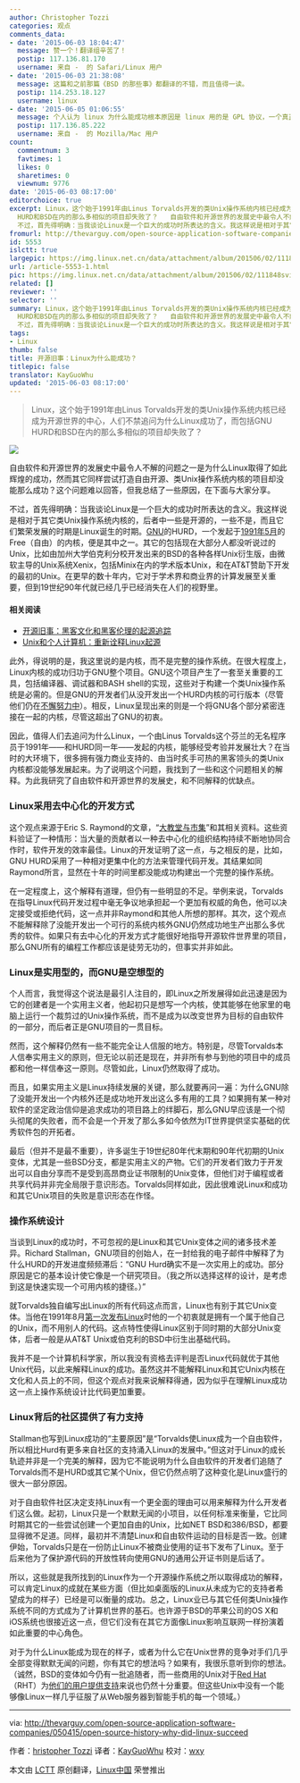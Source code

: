 ```yaml
---
author: Christopher Tozzi
categories: 观点
comments_data:
- date: '2015-06-03 18:04:47'
  message: 赞一个！翻译组辛苦了！
  postip: 117.136.81.170
  username: 来自 -  的 Safari/Linux 用户
- date: '2015-06-03 21:38:08'
  message: 这篇和之前那篇《BSD 的那些事》都翻译的不错，而且值得一读。
  postip: 114.253.18.127
  username: linux
- date: '2015-06-05 01:06:55'
  message: 个人认为 linux 为什么能成功根本原因是 linux 用的是 GPL 协议，一个真正保证了开源的协议
  postip: 117.136.85.222
  username: 来自 -  的 Mozilla/Mac 用户
count:
  commentnum: 3
  favtimes: 1
  likes: 0
  sharetimes: 0
  viewnum: 9776
date: '2015-06-03 08:17:00'
editorchoice: true
excerpt: Linux，这个始于1991年由Linus Torvalds开发的类Unix操作系统内核已经成为开源世界的中心，人们不禁追问为什么Linux成功了，而包括GNU
  HURD和BSD在内的那么多相似的项目却失败了？   自由软件和开源世界的发展史中最令人不解的问题之一是为什么Linux取得了如此辉煌的成功，然而其它同样尝试打造自由开源、类Unix操作系统内核的项目却没能那么成功？这个问题难以回答，但我总结了一些原因，在下面与大家分享。
  不过，首先得明确：当我谈论Linux是一个巨大的成功时所表达的含义。我这样说是相对于其它类Unix操作系统内核的，后者中一些是开
fromurl: http://thevarguy.com/open-source-application-software-companies/050415/open-source-history-why-did-linux-succeed
id: 5553
islctt: true
largepic: https://img.linux.net.cn/data/attachment/album/201506/02/111848svi9nlniaoii8l66.jpg
url: /article-5553-1.html
pic: https://img.linux.net.cn/data/attachment/album/201506/02/111848svi9nlniaoii8l66.jpg.thumb.jpg
related: []
reviewer: ''
selector: ''
summary: Linux，这个始于1991年由Linus Torvalds开发的类Unix操作系统内核已经成为开源世界的中心，人们不禁追问为什么Linux成功了，而包括GNU
  HURD和BSD在内的那么多相似的项目却失败了？   自由软件和开源世界的发展史中最令人不解的问题之一是为什么Linux取得了如此辉煌的成功，然而其它同样尝试打造自由开源、类Unix操作系统内核的项目却没能那么成功？这个问题难以回答，但我总结了一些原因，在下面与大家分享。
  不过，首先得明确：当我谈论Linux是一个巨大的成功时所表达的含义。我这样说是相对于其它类Unix操作系统内核的，后者中一些是开
tags:
- Linux
thumb: false
title: 开源旧事：Linux为什么能成功？
titlepic: false
translator: KayGuoWhu
updated: '2015-06-03 08:17:00'
---
```



> 
> Linux，这个始于1991年由Linus Torvalds开发的类Unix操作系统内核已经成为开源世界的中心，人们不禁追问为什么Linux成功了，而包括GNU HURD和BSD在内的那么多相似的项目却失败了？
> 
> 
> 


![](/data/attachment/album/201506/02/111848svi9nlniaoii8l66.jpg)


自由软件和开源世界的发展史中最令人不解的问题之一是为什么Linux取得了如此辉煌的成功，然而其它同样尝试打造自由开源、类Unix操作系统内核的项目却没能那么成功？这个问题难以回答，但我总结了一些原因，在下面与大家分享。


不过，首先得明确：当我谈论Linux是一个巨大的成功时所表达的含义。我这样说是相对于其它类Unix操作系统内核的，后者中一些是开源的，一些不是，而且它们繁荣发展的时期是Linux诞生的时期。[GNU](http://gnu.org/)的HURD，一个发起于[1991年5月](http://gnu.org/)的Free（自由）的内核，便是其中之一。其它的包括现在大部分人都没听说过的Unix，比如由加州大学伯克利分校开发出来的BSD的各种各样Unix衍生版，由微软主导的Unix系统Xenix，包括Minix在内的学术版本Unix，和在AT&T赞助下开发的最初的Unix。在更早的数十年内，它对于学术界和商业界的计算发展至关重要，但到19世纪90年代就已经几乎已经消失在人们的视野里。


#### 相关阅读


* [开源旧事：黑客文化和黑客伦理的起源追踪](http://thevarguy.com/open-source-application-software-companies/042915/open-source-history-tracing-origins-hacker-culture-and-ha)
* [Unix和个人计算机：重新诠释Linux起源](http://thevarguy.com/open-source-application-software-companies/042715/unix-and-personal-computers-reinterpreting-origins-linux)


此外，得说明的是，我这里说的是内核，而不是完整的操作系统。在很大程度上，Linux内核的成功归功于GNU整个项目。GNU这个项目产生了一套至关重要的工具，包括编译器、调试器和BASH shell的实现，这些对于构建一个类Unix操作系统是必需的。但是GNU的开发者们从没开发出一个HURD内核的可行版本（尽管他们仍在[不懈努力中](http://thevarguy.com/open-source-application-software-companies/042015/30-years-hurd-lives-gnu-updates-open-source-)）。相反，Linux呈现出来的则是一个将GNU各个部分紧密连接在一起的内核，尽管这超出了GNU的初衷。


因此，值得人们去追问为什么Linux，一个由Linus Torvalds这个芬兰的无名程序员于1991年——和HURD同一年——发起的内核，能够经受考验并发展壮大？在当时的大环境下，很多拥有强力商业支持的、由当时炙手可热的黑客领头的类Unix内核都没能够发展起来。为了说明这个问题，我找到了一些和这个问题相关的解释。为此我研究了自由软件和开源世界的发展史，和不同解释的优缺点。


### Linux采用去中心化的开发方式


这个观点来源于Eric S. Raymond的文章，“[大教堂与市集](http://www.catb.org/esr/writings/cathedral-bazaar/cathedral-bazaar/)”和其相关资料。这些资料验证了一种情形：当大量的贡献者以一种去中心化的组织结构持续不断地协同合作时，软件开发的效率最佳。Linux的开发证明了这一点，与之相反的是，比如，GNU HURD采用了一种相对更集中化的方法来管理代码开发。其结果如同Raymond所言，显然在十年的时间里都没能成功构建出一个完整的操作系统。


在一定程度上，这个解释有道理，但仍有一些明显的不足。举例来说，Torvalds在指导Linux代码开发过程中毫无争议地承担起一个更加有权威的角色，他可以决定接受或拒绝代码，这一点并非Raymond和其他人所想的那样。其次，这个观点不能解释除了没能开发出一个可行的系统内核外GNU仍然成功地生产出那么多优秀的软件。如果只有去中心化的开发方式才能很好地指导开源软件世界里的项目，那么GNU所有的编程工作都应该是徒劳无功的，但事实并非如此。


### Linux是实用型的，而GNU是空想型的


个人而言，我觉得这个说法是最引人注目的，即Linux之所发展得如此迅速是因为它的创建者是一个实用主义者，他起初只是想写一个内核，使其能够在他家里的电脑上运行一个裁剪过的Unix操作系统，而不是成为以改变世界为目标的自由软件的一部分，而后者正是GNU项目的一贯目标。


然而，这个解释仍然有一些不能完全让人信服的地方。特别是，尽管Torvalds本人信奉实用主义的原则，但无论以前还是现在，并非所有参与到他的项目中的成员都和他一样信奉这一原则。尽管如此，Linux仍然取得了成功。


而且，如果实用主义是Linux持续发展的关键，那么就要再问一遍：为什么GNU除了没能开发出一个内核外还是成功地开发出这么多有用的工具？如果拥有某一种对软件的坚定政治信仰是追求成功的项目路上的绊脚石，那么GNU早应该是一个彻头彻尾的失败者，而不会是一个开发了那么多如今依然为IT世界提供坚实基础的优秀软件包的开拓者。


最后（但并不是最不重要），许多诞生于19世纪80年代末期和90年代初期的Unix变体，尤其是一些BSD分支，都是实用主义的产物。它们的开发者们致力于开发出可以自由分享而不是受到高昂商业证书限制的Unix变体，但他们对于编程或者共享代码并非完全局限于意识形态。Torvalds同样如此，因此很难说Linux和成功和其它Unix项目的失败是意识形态在作怪。


### 操作系统设计


当谈到Linux的成功时，不可忽视的是Linux和其它Unix变体之间的诸多技术差异。Richard Stallman，GNU项目的创始人，在一封给我的电子邮件中解释了为什么HURD的开发进度频频滞后：“GNU Hurd确实不是一次实用上的成功。部分原因是它的基本设计使它像是一个研究项目。（我之所以选择这样的设计，是考虑到这是快速实现一个可用内核的捷径。）”


就Torvalds独自编写出Linux的所有代码这点而言，Linux也有别于其它Unix变体。当他在1991年8月[第一次发布Linux](https://groups.google.com/forum/#!topic/comp.os.minix/dlNtH7RRrGA%5B1-25%5D)时他的一个初衷就是拥有一个属于他自己的Unix，而不用别人的代码。这点特性使得Linux区别于同时期的大部分Unix变体，后者一般是从AT&T Unix或伯克利的BSD中衍生出基础代码。


我并不是一个计算机科学家，所以我没有资格去评判是否Linux代码就优于其他Unix代码，以此来解释Linux的成功。虽然这并不能解释Linux和其它Unix内核在文化和人员上的不同，但这个观点对我来说解释得通，因为似乎在理解Linux成功这一点上操作系统设计比代码更加重要。


### Linux背后的社区提供了有力支持


Stallman也写到Linux成功的“主要原因”是“Torvalds使Linux成为一个自由软件，所以相比Hurd有更多来自社区的支持涌入Linux的发展中。”但这对于Linux的成长轨迹并非是一个完美的解释，因为它不能说明为什么自由软件的开发者们追随了Torvalds而不是HURD或其它某个Unix，但它仍然点明了这种变化是Linux盛行的很大一部分原因。


对于自由软件社区决定支持Linux有一个更全面的理由可以用来解释为什么开发者们这么做。起初，Linux只是一个默默无闻的小项目，以任何标准来衡量，它比同时期其它的一些尝试创建一个更加自由的Unix，比如NET BSD和386/BSD，都要显得微不足道。同样，最初并不清楚Linux和自由软件运动的目标是否一致。创建伊始，Torvalds只是在一份防止Linux不被商业使用的证书下发布了Linux。至于后来他为了保护源代码的开放性转向使用GNU的通用公开证书则是后话了。


所以，这些就是我所找到的Linux作为一个开源操作系统之所以取得成功的解释，可以肯定Linux的成就在某些方面（但比如桌面版的Linux从未成为它的支持者希望成为的样子）已经是可以衡量的成功。总之，Linux业已与其它任何类Unix操作系统不同的方式成为了计算机世界的基石。也许源于BSD的苹果公司的OS X和iOS系统也很接近这一点，但它们没有在其它方面像Linux影响互联网一样扮演着如此重要的中心角色。


对于为什么Linux能成为现在的样子，或者为什么它在Unix世界的竞争对手们几乎全部变得默默无闻的问题，你有其它的想法吗？如果有，我很乐意听到你的想法。（诚然，BSD的变体如今仍有一批追随者，而一些商用的Unix对于[Red Hat](http://www.redhat.com/)（RHT）为[他们的用户提供支持](http://thevarguy.com/open-source-application-software-companies/032614/red-hat-grants-certification-award-unix-linux-migration-a)来说也仍然十分重要。但这些Unix中没有一个能够像Linux一样几乎征服了从Web服务器到智能手机的每一个领域。）




---


via: <http://thevarguy.com/open-source-application-software-companies/050415/open-source-history-why-did-linux-succeed>


作者：[hristopher Tozzi](http://thevarguy.com/author/christopher-tozzi) 译者：[KayGuoWhu](https://github.com/KayGuoWhu) 校对：[wxy](https://github.com/wxy)


本文由 [LCTT](https://github.com/LCTT/TranslateProject) 原创翻译，[Linux中国](https://linux.cn/) 荣誉推出